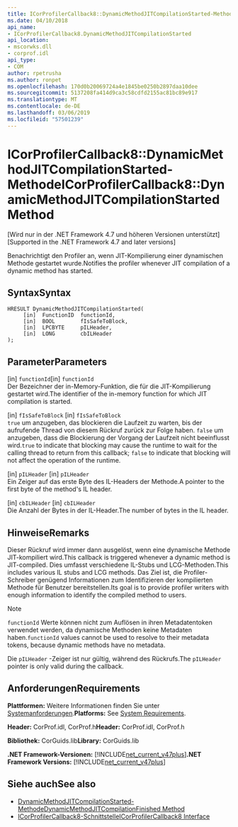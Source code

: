 ```yaml
---
title: ICorProfilerCallback8::DynamicMethodJITCompilationStarted-Methode
ms.date: 04/10/2018
api_name:
- ICorProfilerCallback8.DynamicMethodJITCompilationStarted
api_location:
- mscorwks.dll
- corprof.idl
api_type:
- COM
author: rpetrusha
ms.author: ronpet
ms.openlocfilehash: 170d0b20069724a4e1845be0250b2897daa10dee
ms.sourcegitcommit: 5137208fa414d9ca3c58cdfd2155ac81bc89e917
ms.translationtype: MT
ms.contentlocale: de-DE
ms.lasthandoff: 03/06/2019
ms.locfileid: "57501239"
---
```

# <a name="icorprofilercallback8dynamicmethodjitcompilationstarted-method"></a><span data-ttu-id="8ecf0-102">ICorProfilerCallback8::DynamicMethodJITCompilationStarted-Methode</span><span class="sxs-lookup"><span data-stu-id="8ecf0-102">ICorProfilerCallback8::DynamicMethodJITCompilationStarted Method</span></span>
<span data-ttu-id="8ecf0-103">[Wird nur in der .NET Framework 4.7 und höheren Versionen unterstützt]</span><span class="sxs-lookup"><span data-stu-id="8ecf0-103">[Supported in the .NET Framework 4.7 and later versions]</span></span>  
  
<span data-ttu-id="8ecf0-104">Benachrichtigt den Profiler an, wenn JIT-Kompilierung einer dynamischen Methode gestartet wurde.</span><span class="sxs-lookup"><span data-stu-id="8ecf0-104">Notifies the profiler whenever JIT compilation of a dynamic method has started.</span></span>  
  
## <a name="syntax"></a><span data-ttu-id="8ecf0-105">Syntax</span><span class="sxs-lookup"><span data-stu-id="8ecf0-105">Syntax</span></span>  
  
```  
HRESULT DynamicMethodJITCompilationStarted(  
     [in]  FunctionID  functionId,   
     [in]  BOOL        fIsSafeToBlock,   
     [in]  LPCBYTE     pILHeader,   
     [in]  LONG        cbILHeader   
);  
```  
  
## <a name="parameters"></a><span data-ttu-id="8ecf0-106">Parameter</span><span class="sxs-lookup"><span data-stu-id="8ecf0-106">Parameters</span></span>  
<span data-ttu-id="8ecf0-107">[in] `functionId`</span><span class="sxs-lookup"><span data-stu-id="8ecf0-107">[in] `functionId`</span></span>  
<span data-ttu-id="8ecf0-108">Der Bezeichner der in-Memory-Funktion, die für die JIT-Kompilierung gestartet wird.</span><span class="sxs-lookup"><span data-stu-id="8ecf0-108">The identifier of the in-memory function for which JIT compilation is started.</span></span>   

<span data-ttu-id="8ecf0-109">[in] `fIsSafeToBlock` </span><span class="sxs-lookup"><span data-stu-id="8ecf0-109">[in] `fIsSafeToBlock` </span></span>  
<span data-ttu-id="8ecf0-110">`true` um anzugeben, das blockieren die Laufzeit zu warten, bis der aufrufende Thread von diesem Rückruf zurück zur Folge haben. `false` um anzugeben, dass die Blockierung der Vorgang der Laufzeit nicht beeinflusst wird.</span><span class="sxs-lookup"><span data-stu-id="8ecf0-110">`true` to indicate that blocking may cause the runtime to wait for the calling thread to return from this callback; `false` to indicate that blocking will not affect the operation of the runtime.</span></span>  

<span data-ttu-id="8ecf0-111">[in] `pILHeader`  </span><span class="sxs-lookup"><span data-stu-id="8ecf0-111">[in] `pILHeader`  </span></span>  
<span data-ttu-id="8ecf0-112">Ein Zeiger auf das erste Byte des IL-Headers der Methode.</span><span class="sxs-lookup"><span data-stu-id="8ecf0-112">A pointer to the first byte of the method's IL header.</span></span>   

<span data-ttu-id="8ecf0-113">[in] `cbILHeader`  </span><span class="sxs-lookup"><span data-stu-id="8ecf0-113">[in] `cbILHeader`  </span></span>  
<span data-ttu-id="8ecf0-114">Die Anzahl der Bytes in der IL-Header.</span><span class="sxs-lookup"><span data-stu-id="8ecf0-114">The number of bytes in the IL header.</span></span> 

## <a name="remarks"></a><span data-ttu-id="8ecf0-115">Hinweise</span><span class="sxs-lookup"><span data-stu-id="8ecf0-115">Remarks</span></span>  

<span data-ttu-id="8ecf0-116">Dieser Rückruf wird immer dann ausgelöst, wenn eine dynamische Methode JIT-kompiliert wird.</span><span class="sxs-lookup"><span data-stu-id="8ecf0-116">This callback is triggered whenever a dynamic method is JIT-compiled.</span></span> <span data-ttu-id="8ecf0-117">Dies umfasst verschiedene IL-Stubs und LCG-Methoden.</span><span class="sxs-lookup"><span data-stu-id="8ecf0-117">This includes various IL stubs and LCG methods.</span></span> <span data-ttu-id="8ecf0-118">Das Ziel ist, die Profiler-Schreiber genügend Informationen zum Identifizieren der kompilierten Methode für Benutzer bereitstellen.</span><span class="sxs-lookup"><span data-stu-id="8ecf0-118">Its goal is to provide profiler writers with enough information to identify the compiled method to users.</span></span>

> [!NOTE]
> <span data-ttu-id="8ecf0-119">`functionId` Werte können nicht zum Auflösen in ihren Metadatentoken verwendet werden, da dynamische Methoden keine Metadaten haben.</span><span class="sxs-lookup"><span data-stu-id="8ecf0-119">`functionId` values cannot be used to resolve to their metadata tokens, because dynamic methods have no metadata.</span></span>

<span data-ttu-id="8ecf0-120">Die `pILHeader` -Zeiger ist nur gültig, während des Rückrufs.</span><span class="sxs-lookup"><span data-stu-id="8ecf0-120">The `pILHeader` pointer is only valid during the callback.</span></span>

## <a name="requirements"></a><span data-ttu-id="8ecf0-121">Anforderungen</span><span class="sxs-lookup"><span data-stu-id="8ecf0-121">Requirements</span></span>  
 <span data-ttu-id="8ecf0-122">**Plattformen:** Weitere Informationen finden Sie unter [Systemanforderungen](../../../../docs/framework/get-started/system-requirements.md).</span><span class="sxs-lookup"><span data-stu-id="8ecf0-122">**Platforms:** See [System Requirements](../../../../docs/framework/get-started/system-requirements.md).</span></span>  
  
 <span data-ttu-id="8ecf0-123">**Header:** CorProf.idl, CorProf.h</span><span class="sxs-lookup"><span data-stu-id="8ecf0-123">**Header:** CorProf.idl, CorProf.h</span></span>  
  
 <span data-ttu-id="8ecf0-124">**Bibliothek:** CorGuids.lib</span><span class="sxs-lookup"><span data-stu-id="8ecf0-124">**Library:** CorGuids.lib</span></span>  
  
 <span data-ttu-id="8ecf0-125">**.NET Framework-Versionen:** [!INCLUDE[net_current_v47plus](../../../../includes/net-current-v47plus.md)]</span><span class="sxs-lookup"><span data-stu-id="8ecf0-125">**.NET Framework Versions:** [!INCLUDE[net_current_v47plus](../../../../includes/net-current-v47plus.md)]</span></span>  
  
## <a name="see-also"></a><span data-ttu-id="8ecf0-126">Siehe auch</span><span class="sxs-lookup"><span data-stu-id="8ecf0-126">See also</span></span>
- [<span data-ttu-id="8ecf0-127">DynamicMethodJITCompilationStarted-Methode</span><span class="sxs-lookup"><span data-stu-id="8ecf0-127">DynamicMethodJITCompilationFinished Method</span></span>](icorprofilercallback8-dynamicmethodjitcompilationfinished-method.md)
- [<span data-ttu-id="8ecf0-128">ICorProfilerCallback8-Schnittstelle</span><span class="sxs-lookup"><span data-stu-id="8ecf0-128">ICorProfilerCallback8 Interface</span></span>](icorprofilercallback8-interface.md)
